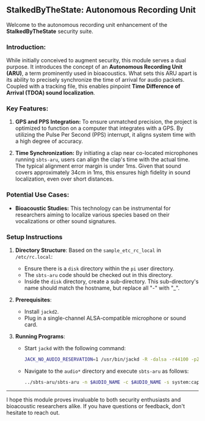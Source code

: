 ## StalkedByTheState: Autonomous Recording Unit 

Welcome to the autonomous recording unit enhancement of the **StalkedByTheState** security suite.

### Introduction:
While initially conceived to augment security, this module serves a dual purpose. It introduces the concept of an **Autonomous Recording Unit (ARU)**, a term prominently used in bioacoustics. What sets this ARU apart is its ability to precisely synchronize the time of arrival for audio packets. Coupled with a tracking file, this enables pinpoint **Time Difference of Arrival (TDOA) sound localization**.

### Key Features:

1. **GPS and PPS Integration:** To ensure unmatched precision, the project is optimized to function on a computer that integrates with a GPS. By utilizing the Pulse Per Second (PPS) interrupt, it aligns system time with a high degree of accuracy.
   
2. **Time Synchronization:** By initiating a clap near co-located microphones running `sbts-aru`, users can align the clap's time with the actual time. The typical alignment error margin is under 1ms. Given that sound covers approximately 34cm in 1ms, this ensures high fidelity in sound localization, even over short distances.

### Potential Use Cases:
- **Bioacoustic Studies:** This technology can be instrumental for researchers aiming to localize various species based on their vocalizations or other sound signatures.

### Setup Instructions

1. **Directory Structure**: Based on the `sample_etc_rc_local` in `/etc/rc.local`:
   - Ensure there is a `disk` directory within the `pi` user directory.
   - The `sbts-aru` code should be checked out in this directory.
   - Inside the `disk` directory, create a sub-directory. This sub-directory's name should match the hostname, but replace all "-" with "_".

2. **Prerequisites**:
   - Install `jackd2`.
   - Plug in a single-channel ALSA-compatible microphone or sound card.

3. **Running Programs**:
   - Start `jackd` with the following command:
     ```bash
     JACK_NO_AUDIO_RESERVATION=1 /usr/bin/jackd -R -dalsa -r44100 -p2048 -i1 -n2 -D -Chw:$RECORDER,0 -Phw:$RECORDER,0 -S > /dev/null 2>&1 &
     ```
   - Navigate to the `audio*` directory and execute `sbts-aru` as follows:
     ```bash
     ../sbts-aru/sbts-aru -n $AUDIO_NAME -c $AUDIO_NAME -s system:capture_1 -p input -t 5 -b 44100 > /dev/null 2>&1 &
     ```
---

I hope this module proves invaluable to both security enthusiasts and bioacoustic researchers alike. If you have questions or feedback, don't hesitate to  reach out.
